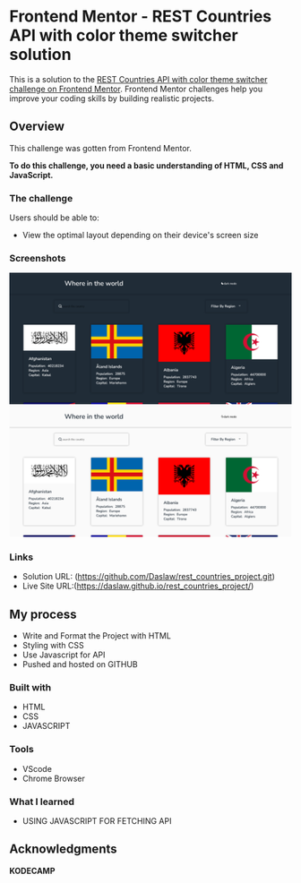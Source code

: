 # Frontend Mentor - REST Countries API with color theme switcher solution

This is a solution to the [REST Countries API with color theme switcher challenge on Frontend Mentor](https://www.frontendmentor.io/challenges/rest-countries-api-with-color-theme-switcher-5cacc469fec04111f7b848ca). Frontend Mentor challenges help you improve your coding skills by building realistic projects. 


## Overview

This challenge was gotten from Frontend Mentor.

**To do this challenge, you need a basic understanding of HTML, CSS and JavaScript.**

### The challenge

Users should be able to:

- View the optimal layout depending on their device's screen size

### Screenshots

![](./assets/images/KODECAMP%20REST%20Countries%20API%20Project_2.png)
![](./assets/images/KODECAMP%20REST%20Countries%20API%20Project_1.png)

### Links

- Solution URL: (https://github.com/Daslaw/rest_countries_project.git)
- Live Site URL:(https://daslaw.github.io/rest_countries_project/)

## My process

- Write and Format the Project with HTML
- Styling with CSS
- Use Javascript for API
- Pushed and hosted on GITHUB

### Built with

- HTML
- CSS
- JAVASCRIPT

### Tools
- VScode
- Chrome Browser

### What I learned

- USING JAVASCRIPT FOR FETCHING API

## Acknowledgments

**KODECAMP**
